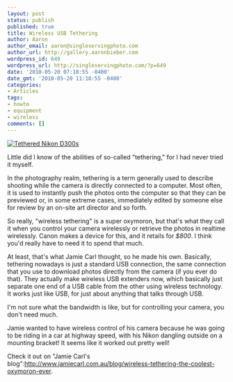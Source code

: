```yaml
---
layout: post
status: publish
published: true
title: Wireless USB Tethering
author: Aaron
author_email: aaron@singleservingphoto.com
author_url: http://gallery.aaronbieber.com
wordpress_id: 649
wordpress_url: http://singleservingphoto.com/?p=649
date: '2010-05-20 07:18:55 -0400'
date_gmt: '2010-05-20 11:18:55 -0400'
categories:
- Articles
tags:
- howto
- equipment
- wireless
comments: []
---
```

[![](http://www.jamiecarl.com.au/blog/wp-content/uploads/2010/05/wt-1-200x200.jpg "Tethered Nikon D300s")](http://www.jamiecarl.com.au/blog/wireless-tethering-the-coolest-oxymoron-ever)

Little did I know of the abilities of so-called "tethering," for I had
never tried it myself.

In the photography realm, tethering is a term generally used to describe
shooting while the camera is directly connected to a computer. Most
often, it is used to instantly push the photos onto the computer so that
they can be previewed or, in some extreme cases, immediately edited by
someone else for review by an on-site art director and so forth.

So really, "wireless tethering" is a super oxymoron, but that's what
they call it when you control your camera wirelessly or retrieve the
photos in realtime wirelessly. Canon makes a device for this, and it
retails for *_\$800_*. I think you'd really have to need it to spend
that much.

At least, that's what Jamie Carl thought, so he made his own. Basically,
tethering nowadays is just a standard USB connection, the same
connection that you use to download photos directly from the camera (if
you ever do that). They actually make wireless USB extenders now, which
basically just separate one end of a USB cable from the other using
wireless technology. It works just like USB, for just about anything
that talks through USB.

I'm not sure what the bandwidth is like, but for controlling your
camera, you don't need much.

Jamie wanted to have wireless control of his camera because he was going
to be riding in a car at highway speed, with his Nikon dangling outside
on a mounting bracket! It seems like it worked out pretty well!

Check it out on "Jamie Carl's
blog":http://www.jamiecarl.com.au/blog/wireless-tethering-the-coolest-oxymoron-ever.
